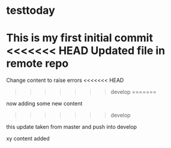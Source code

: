 # testtoday
This is my first initial commit
<<<<<<< HEAD
Updated file in remote repo
=======
Change content to raise errors
<<<<<<< HEAD
>>>>>>> develop
=======

now adding some new content
>>>>>>> develop

this update taken from master and push into develop

xy content added
